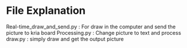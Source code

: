 # File Explanation 
Real-time_draw_and_send.py : For draw in the computer and send the picture to kria board 
Processing.py : Change picture to text and process
draw.py : simply draw and get the output picture